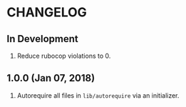 # CHANGELOG

## In Development

1. Reduce rubocop violations to 0.

## 1.0.0 (Jan 07, 2018)

1. Autorequire all files in `lib/autorequire` via an initializer.
